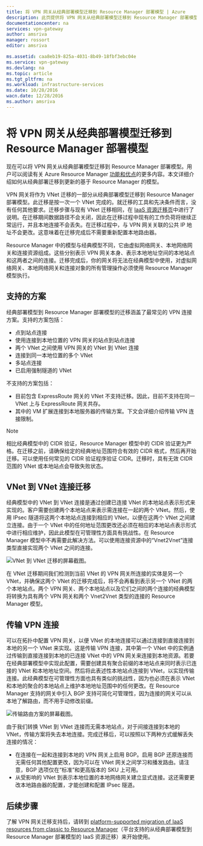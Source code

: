 ```yaml
---
title: 将 VPN 网关从经典部署模型迁移到 Resource Manager 部署模型 | Azure
description: 此页提供将 VPN 网关从经典部署模型迁移到 Resource Manager 部署模型的概述。
documentationcenter: na
services: vpn-gateway
author: amsriva
manager: rossort
editor: amsriva

ms.assetid: caa8eb19-825a-4031-8b49-18fbf3ebc04e
ms.service: vpn-gateway
ms.devlang: na
ms.topic: article
ms.tgt_pltfrm: na
ms.workload: infrastructure-services
ms.date: 10/28/2016
wacn.date: 12/28/2016
ms.author: amsriva
---
```


# 将 VPN 网关从经典部署模型迁移到 Resource Manager 部署模型
现在可以将 VPN 网关从经典部署模型迁移到 Resource Manager 部署模型。用户可以阅读有关 Azure Resource Manager [功能和优点](../azure-resource-manager/resource-group-overview.md)的更多内容。本文详细介绍如何从经典部署迁移到更新的基于 Resource Manager 的模型。

VPN 网关将作为 VNet 迁移的一部分从经典部署模型迁移到 Resource Manager 部署模型。此迁移是按一次一个 VNet 完成的。就迁移的工具和先决条件而言，没有任何其他要求。迁移步骤与现有 VNet 迁移相同，在 [IaaS 资源迁移页](../virtual-machines/virtual-machines-windows-ps-migration-classic-resource-manager.md)中进行了说明。在迁移期间数据路径不会关闭，因此在迁移过程中现有的工作负荷将继续正常运行，并且本地连接不会丢失。在迁移过程中，与 VPN 网关关联的公共 IP 地址不会更改。这意味着在迁移完成后不需要重新配置本地路由器。

Resource Manager 中的模型与经典模型不同，它由虚拟网络网关、本地网络网关和连接资源组成。这些分别表示 VPN 网关本身、表示本地地址空间的本地站点和这两者之间的连接。迁移完成后，你的网关将无法在经典模型中使用，对虚拟网络网关、本地网络网关和连接对象的所有管理操作必须使用 Resource Manager 模型执行。

## 支持的方案
经典部署模型到 Resource Manager 部署模型的迁移涵盖了最常见的 VPN 连接方案。支持的方案包括：

* 点到站点连接
* 使用连接到本地位置的 VPN 网关的站点到站点连接
* 两个 VNet 之间使用 VPN 网关的 VNet 到 VNet 连接
* 连接到同一本地位置的多个 VNet
* 多站点连接
* 已启用强制隧道的 VNet

不支持的方案包括：

* 目前包含 ExpressRoute 网关的 VNet 不支持迁移。因此，目前不支持在同一 VNet 上与 ExpressRoute 网关共存。
* 其中的 VM 扩展连接到本地服务器的传输方案。下文会详细介绍传输 VPN 连接限制。

> [!NOTE]
相比经典模型中的 CIDR 验证，Resource Manager 模型中的 CIDR 验证更为严格。在迁移之前，请确保给定的经典地址范围符合有效的 CIDR 格式，然后再开始迁移。可以使用任何常见的 CIDR 验证程序验证 CIDR。迁移时，具有无效 CIDR 范围的 VNet 或本地站点会导致失败状态。
> 
> 

## VNet 到 VNet 连接迁移
经典模型中的 VNet 到 VNet 连接是通过创建已连接 VNet 的本地站点表示形式来实现的。客户需要创建两个本地站点来表示需连接在一起的两个 VNet。然后，使用 IPsec 隧道将这两个本地站点连接到相应的 VNet，以便在这两个 VNet 之间建立连接。由于一个 VNet 中的任何地址范围更改还必须在相应的本地站点表示形式中进行相应维护，因此此模型在可管理性方面具有挑战性。在 Resource Manager 模型中不再需要此解决方法。可以使用连接资源中的“Vnet2Vnet”连接类型直接实现两个 VNet 之间的连接。

![VNet 到 VNet 迁移的屏幕截图。](./media/vpn-gateway-migration/migration1.png)  

在 VNet 迁移期间我们检测到当前 VNet 的 VPN 网关所连接的实体是另一个 VNet，并确保这两个 VNet 的迁移完成后，将不会再看到表示另一个 VNet 的两个本地站点。两个 VPN 网关、两个本地站点以及它们之间的两个连接的经典模型将转换为具有两个 VPN 网关和两个 Vnet2Vnet 类型的连接的 Resource Manager 模型。

## 传输 VPN 连接
可以在拓扑中配置 VPN 网关，以便 VNet 的本地连接可以通过连接到直接连接到本地的另一个 VNet 来实现。这是传输 VPN 连接，其中第一个 VNet 中的实例通过传输到直接连接到本地的已连接 VNet 中的 VPN 网关来连接到本地资源。若要在经典部署模型中实现此配置，需要创建具有聚合前缀的本地站点来同时表示已连接的 VNet 和本地地址空间。然后将此表述性本地站点连接到 VNet，以实现传输连接。此经典模型在可管理性方面也具有类似的挑战性，因为也必须在表示 VNet 和本地的聚合的本地站点上维护本地地址范围中的任何更改。在 Resource Manager 支持的网关中引入 BGP 支持可简化可管理性，因为连接的网关可以从本地了解路由，而不用手动修改前缀。

![传输路由方案的屏幕截图。](./media/vpn-gateway-migration/migration2.png)  

由于我们转换 VNet 到 VNet 连接而无需本地站点，对于间接连接到本地的 VNet，传输方案将失去本地连接。完成迁移后，可以按照以下两种方式缓解丢失连接的情况：

* 在连接在一起和连接到本地的 VPN 网关上启用 BGP。启用 BGP 还原连接而无需任何其他配置更改，因为可以在 VNet 网关之间学习和播发路由。请注意，BGP 选项仅在“标准”和更高版本的 SKU 上可用。
* 从受影响的 VNet 到表示本地位置的本地网络网关建立显式连接。这还需要更改本地路由器的配置，才能创建和配置 IPsec 隧道。

## 后续步骤
了解 VPN 网关迁移支持后，请转到 [platform-supported migration of IaaS resources from classic to Resource Manager](../virtual-machines/virtual-machines-windows-ps-migration-classic-resource-manager.md)（平台支持的从经典部署模型到 Resource Manager 部署模型的 IaaS 资源迁移）来开始使用。

<!---HONumber=Mooncake_1219_2016-->
